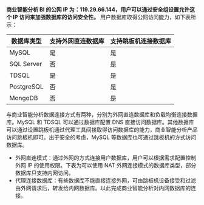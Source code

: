 **商业智能分析 BI 的公网 IP 为：119.29.66.144，用户可以通过安全组设置允许这个 IP 访问来加强数据库的访问安全性。**
用户数据库取得公网访问能力，如下表所示：

| 数据库类型 | 支持外网直连数据库 | 支持跳板机连接数据库 |
|---------|---------|---------|
| MySQL | 是 | 是 |
| SQL Server | 否 | 是 |
| TDSQL | 是| 是 |
| PostgreSQL | 否 | 是 |
| MongoDB | 否 | 是 |

与商业智能分析数据连接方式有两种，分别为外网直连数据库和负载均衡连接数据库。MySQL 和 TDSQL 可以通过数据库配置 DNS 直接访问数据库。其他数据库可以通过设置跳板机通过代理工具间接取得访问数据库的能力，商业智能分析产品访问跳板机即可。出于安全的考虑，MySQL 等数据库也可通过跳板机的方式访问数据库。
- 外网直连模式：通过外网的方式连接用户数据库，用户可以根据需求配置控制外网 IP 的使用权限。下表为可以使用 NAT 外网连接模式的数据库类型，部分数据库只支持内网访问。
- 代理连接数据库：有些数据库不能直接连接外网，可由跳板机设备接受和过滤由外网请求后，转发给内网数据库。以此完成商业智能分析对内网数据库的连接。

